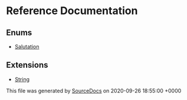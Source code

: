 # Reference Documentation

## Enums

-   [Salutation](enums/Salutation.md)

## Extensions

-   [String](extensions/String.md)

This file was generated by [SourceDocs](https://github.com/eneko/SourceDocs) on 2020-09-26 18:55:00 +0000